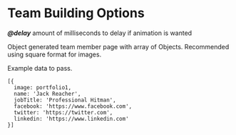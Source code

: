 # Team Building Options

***@delay*** <Number> amount of milliseconds to delay if animation is wanted 

Object generated team member page with array of Objects.  Recommended using square format for images.

Example data to pass.

```
[{
  image: portfolio1,
  name: 'Jack Reacher',
  jobTitle: 'Professional Hitman',
  facebook: 'https://www.facebook.com',
  twitter: 'https://twitter.com',
  linkedin: 'https://www.linkedin.com'
}]
```
